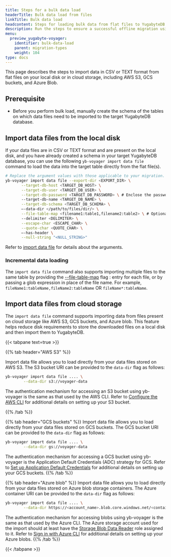 ```yaml
---
title: Steps for a bulk data load
headerTitle: Bulk data load from files
linkTitle: Bulk data load
headcontent: Steps for loading bulk data from flat files to YugabyteDB using YugabyteDB Voyager.
description: Run the steps to ensure a successful offline migration using YugabyteDB Voyager.
menu:
  preview_yugabyte-voyager:
    identifier: bulk-data-load
    parent: migration-types
    weight: 104
type: docs
---
```



This page describes the steps to import data in CSV or TEXT format from flat files on your local disk or in cloud storage, including AWS S3, GCS buckets, and Azure Blob.

## Prerequisite

* Before you perform bulk load, manually create the schema of the tables on which data files need to be imported to the target YugabyteDB database.

## Import data files from the local disk

If your data files are in CSV or TEXT format and are present on the local disk, and you have already created a schema in your target YugabyteDB database, you can use the following `yb-voyager import data file` command to load the data into the target table directly from the flat file(s).

```sh
# Replace the argument values with those applicable to your migration.
yb-voyager import data file --export-dir <EXPORT_DIR> \
       --target-db-host <TARGET_DB_HOST> \
       --target-db-user <TARGET_DB_USER> \
       --target-db-password <TARGET_DB_PASSWORD> \ # Enclose the password in single quotes if it contains special characters.
       --target-db-name <TARGET_DB_NAME> \
       --target-db-schema <TARGET_DB_SCHEMA> \
       –-data-dir </path/to/files/dir/> \
       --file-table-map <filename1:table1,filename2:table2> \ # Optional arguments as per data format
       --delimiter <DELIMITER> \
       --escape-char <ESCAPE_CHAR> \
       --quote-char <QUOTE_CHAR> \
       –-has-header \
       --null-string "<NULL_STRING>"
```

Refer to [import data file](../../reference/yb-voyager-cli/#import-data-file) for details about the arguments.

### Incremental data loading

The `import data file` command also supports importing multiple files to the same table by providing the [--file-table-map](../../reference/yb-voyager-cli/#file-table-map) flag <fileName>:<tableName> entry for each file, or by passing a glob expression in place of the file name.
For example, `fileName1:tableName,fileName2:tableName` OR `fileName*:tableName`.

## Import data files from cloud storage

The `import data file` command supports importing data from files present on cloud storage like AWS S3, GCS buckets, and Azure blob. This feature helps reduce disk requirements to store the downloaded files on a local disk and then import them to YugabyteDB.

{{< tabpane text=true >}}

  {{% tab header="AWS S3" %}}

Import data file allows you to load directly from your data files stored on AWS S3. The S3 bucket URI can be provided to the `data-dir` flag as follows:

```sh
yb-voyager import data file .... \
        --data-dir s3://voyager-data
```

The authentication mechanism for accessing an S3 bucket using yb-voyager is the same as that used by the AWS CLI. Refer to [Configure the AWS CLI](https://docs.aws.amazon.com/cli/latest/userguide/cli-chap-configure.html) for additional details on setting up your S3 bucket.

  {{% /tab %}}

  {{% tab header="GCS buckets" %}}
Import data file allows you to load directly from your data files stored on GCS buckets. The GCS bucket URI can be provided to the `data-dir` flag as follows:

```sh
yb-voyager import data file .... \
        --data-dir gs://voyager-data
```

The authentication mechanism for accessing a GCS bucket using yb-voyager is the Application Default Credentials (ADC) strategy for GCS. Refer to [Set up Application Default Credentials](https://cloud.google.com/docs/authentication/provide-credentials-adc) for additional details on setting up your GCS buckets.
  {{% /tab %}}

  {{% tab header="Azure blob" %}}
Import data file allows you to load directly from your data files stored on Azure blob storage containers. The Azure container URI can be provided to the `data-dir` flag as follows:

```sh
yb-voyager import data file .... \
        --data-dir https://<account_name>.blob.core.windows.net/<container_name>...
```

The authentication mechanism for accessing blobs using yb-voyager is the same as that used by the Azure CLI. The Azure storage account used for the import should at least have the [Storage Blob Data Reader](https://learn.microsoft.com/en-us/azure/role-based-access-control/built-in-roles#storage-blob-data-reader) role assigned to it.
Refer to [Sign in with Azure CLI](https://learn.microsoft.com/en-us/cli/azure/authenticate-azure-cli) for additional details on setting up your Azure blobs.
  {{% /tab %}}

{{< /tabpane >}}
